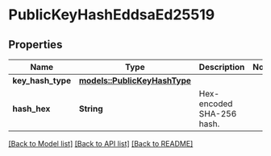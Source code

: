 # PublicKeyHashEddsaEd25519

## Properties

Name | Type | Description | Notes
------------ | ------------- | ------------- | -------------
**key_hash_type** | [**models::PublicKeyHashType**](PublicKeyHashType.md) |  | 
**hash_hex** | **String** | Hex-encoded SHA-256 hash. | 

[[Back to Model list]](../README.md#documentation-for-models) [[Back to API list]](../README.md#documentation-for-api-endpoints) [[Back to README]](../README.md)


